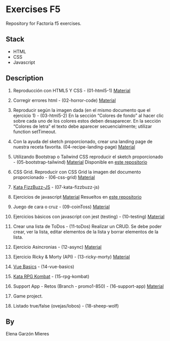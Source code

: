 # Exercises F5
Repository for Factoría f5 exercises.

## Stack
- HTML
- CSS
- Javascript

## Description

1. Reproducción con HTML5 Y CSS - (01-html5-1)
[Material](https://docs.google.com/document/d/1GooV2LrxqGaKQYomn6bDPav_8wVNX7l8Up6WWubsRXg/edit)

2. Corregir errores html - (02-horror-code)
[Material](https://github.com/FactoriaF5-Asturias/Exercise-HTML-Horror-Code.git)

3. Reproducir según la imagen dada (en el mismo documento que el ejercicio 1) - (03-html5-2)
En la sección “Colores de fondo” al hacer clic sobre cada uno de los colores estos deben desaparecer. En la sección “Colores de letra” el texto debe aparecer secuencialmente; utilizar function setTimeout.

4. Con la ayuda del sketch proporcionado, crear una landing page de nuestra receta favorita. (04-recipe-landing-page)
[Material](https://www.figma.com/file/bSqTQZXqLmXeGM33KaGDE8/My-Favorite-Food?node-id=0%3A1)

5. Utilizando Bootstrap o Tailwind CSS reproducir el sketch proporcionado - (05-bootstrap-tailwind)
[Material](https://www.figma.com/file/omX2O0qCLb3tL9Owf41qH4/Cities-in-the-world)
Disponible en [este repositorio](https://github.com/elegarmi/tailwind-exercise-f5)

6. CSS Grid. Reproducir con CSS Grid la imagen del documento proporcionado - (06-css-grid)
[Material](https://docs.google.com/document/d/1Ab69rFpBsbf_abbvNFjvqDevqqOvU_fB6LtSU7Jklfs/edit)

7. [Kata FizzBuzz-JS](https://github.com/FactoriaF5-Asturias/Kata-FizzBuzz-JS.git) - (07-kata-fizzbuzz-js)

8. Ejercicios de javascript
[Material](https://docs.google.com/document/d/1c9mnhcliYZlp37qQVDeUnLE3j2aduA5dAAxViZsO3t4/edit)
Resueltos en [este repositorio](https://github.com/elegarmi/js-exercises-f5)

9. Juego de cara o cruz - (09-coinToss)
[Material](https://docs.google.com/document/d/1bmlJDZUpZWy8wrhS8LxwYBQnUFBitnXM_mRzxL-C2Ns/edit)

10. Ejercicios básicos con javascript con jest (testing) - (10-testing)
[Material](https://github.com/giacomoF5/Ex-Basic-Javascript.git)

11. Crear una lista de ToDos - (11-toDos)
Realizar un CRUD. Se debe poder crear, ver la lista, editar elementos de la lista y borrar elementos de la lista.

12. Ejercicio Asincronias - (12-async)
[Material](https://docs.google.com/document/d/1VGZ_GgsR5pv5BQ-2kXVfWiDLHSaFZCX8/edit)

13. Ejercicio Ricky & Morty (API) - (13-ricky-morty)
[Material](https://github.com/FactoriaF5-Asturias/Exercise-The-Rick-and-Morty)

14. [Vue Basics](https://github.com/FactoriaF5-Asturias/Exercise-Vue-Basics) - (14-vue-basics)

15. [Kata RPG Kombat](https://github.com/FactoriaF5-Asturias/Kata-RPG-Combat-PHP) - (15-rpg-kombat)

16. Support App - Retos (Branch - promo1-850) - (16-support-app)
[Material](https://github.com/FactoriaF5-Asturias/Support-App-MVC-PHP/tree/promo1-850)

17. Game project.

18. Listado true/false (ovejas/lobos) - (18-sheep-wolf)

## By
Elena Garzón Mieres